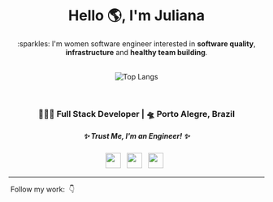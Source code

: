 <div align="center">
   <h1>Hello 🌎, I'm Juliana </h1> 
</div>

<div align="center">
:sparkles: I'm women software engineer interested in <b>software quality</b>, <b>infrastructure</b> and <b>healthy team building</b>.
<br />
<br />

![Top Langs](https://github-readme-stats.vercel.app/api/top-langs/?username=littlejuh&hide_progress=true&theme=calm)

</div>
<br />
<div align="center">
<h3> 👩🏻‍💻 Full Stack Developer | 🛸 Porto Alegre, Brazil </h3>
</div>

 <h5 align="center">
   <i>✨ Trust Me, I'm an Engineer! ✨</i>
  </h5>

<p align='center'>
   <a href="https://linkedin.com/in/littlejuh"><img height="30" src="https://simpleicons.now.sh/linkedin/495f7e"></a>&nbsp;&nbsp;
   <a href="https://twitter.com/littlejuh_"><img height="30" src="https://simpleicons.now.sh/twitter/495f7e"></a>&nbsp;&nbsp;
<a href="https://www.instagram.com/littlejuh/"><img height="30" src="https://simpleicons.now.sh/instagram/495f7e"></a>&nbsp;&nbsp;
 </p>

----

&nbsp;Follow my work:&nbsp; :point_down:

